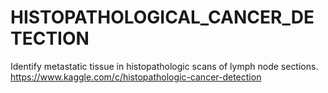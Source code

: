 # HISTOPATHOLOGICAL_CANCER_DETECTION
Identify metastatic tissue in histopathologic scans of lymph node sections.
https://www.kaggle.com/c/histopathologic-cancer-detection
